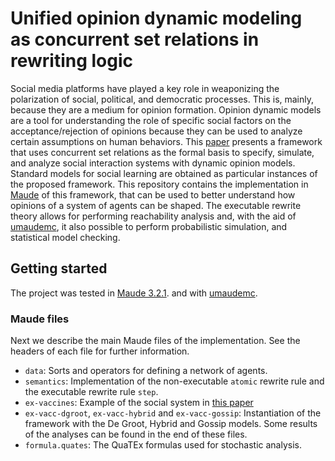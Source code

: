 # Unified opinion dynamic modeling as concurrent set relations in rewriting logic

Social media platforms have played a key role in weaponizing the polarization
of social, political, and democratic processes. This is, mainly, because they
are a medium for opinion formation. Opinion dynamic models are a tool for
understanding the role of specific social factors on the acceptance/rejection
of opinions because they can be used to analyze certain assumptions on human
behaviors. This [paper](./paper.pdf) presents a framework that uses concurrent
set relations as the formal basis to specify, simulate, and analyze social
interaction systems with dynamic opinion models. Standard models for social
learning are obtained as particular instances of the proposed framework. This
repository contains the implementation in
[Maude](https://maude.cs.illinois.edu/w/index.php/The_Maude_System) of this
framework, that can be used to better understand how opinions of a system of
agents can be shaped. The executable rewrite theory allows for performing 
reachability analysis and, with the aid of
[umaudemc](https://github.com/fadoss/umaudemc), it also possible to perform
probabilistic simulation, and statistical model checking.


## Getting started

The project was tested in [Maude 3.2.1](http://maude.cs.illinois.edu/).
and with [umaudemc](https://github.com/fadoss/umaudemc). 

### Maude files

Next we describe the main Maude files of the implementation. 
See the headers of each file for further information.

- `data`: Sorts and operators for defining a network of agents. 
- `semantics`: Implementation of the non-executable `atomic` rewrite rule
  and the executable rewrite rule `step`. 
- `ex-vaccines`: Example of the social system in [this paper](./paper.pdf)
- `ex-vacc-dgroot`, `ex-vacc-hybrid` and `ex-vacc-gossip`: Instantiation of the
  framework with the De Groot, Hybrid and Gossip models. Some results of the
  analyses can be found in the end of these files. 
- `formula.quates`: The QuaTEx formulas used for stochastic analysis. 
